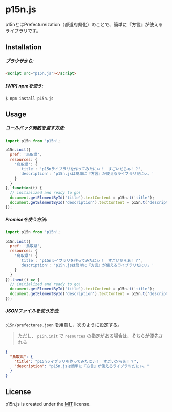 # p15n.js
p15nとはPrefectureization（都道府県化）のことで、簡単に『方言』が使えるライブラリです。

## Installation

##### ブラウザから:

```html
<script src="p15n.js"></script>
```

##### [WIP] npmを使う:

```shell
$ npm install p15n.js
```

## Usage

##### コールバック関数を渡す方法:

```javascript
import p15n from 'p15n';

p15n.init({
  pref: '鳥取県',
  resources: {
    '鳥取県': {
      'title': 'p15nライブラリを作ってみたにぃ！　すごいだらぁ！？',
      'description': 'p15n.jsは簡単に『方言』が使えるライブラリだにぃ。'
    }
  }
}, function(t) {
  // initialized and ready to go!
  document.getElementById('title').textContent = p15n.t('title');
  document.getElementById('description').textContent = p15n.t('description');
});
```

##### Promiseを使う方法:

```javascript
import p15n from 'p15n';

p15n.init({
  pref: '鳥取県',
  resources: {
    '鳥取県': {
      'title': 'p15nライブラリを作ってみたにぃ！　すごいだらぁ！？',
      'description': 'p15n.jsは簡単に『方言』が使えるライブラリだにぃ。'
    }
  }
}).then(() => {
  // initialized and ready to go!
  document.getElementById('title').textContent = p15n.t('title');
  document.getElementById('description').textContent = p15n.t('description');
});
```

##### JSONファイルを使う方法:

`p15n/prefectures.json` を用意し、次のように設定する。
> ただし、 `p15n.init` で `resources` の指定がある場合は、そちらが優先される

```json
{
  "鳥取県": {
    "title": "p15nライブラリを作ってみたにぃ！　すごいだらぁ！？",
    "description": "p15n.jsは簡単に『方言』が使えるライブラリだにぃ。"
  }
}
```

## License

p15n.js is created under the [MIT](https://opensource.org/licenses/MIT) license.
